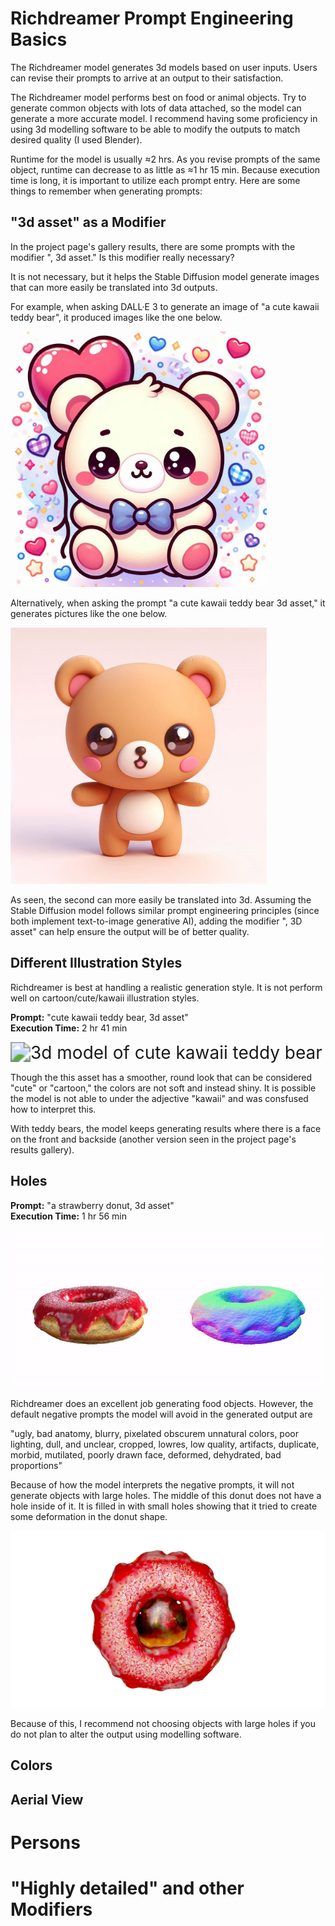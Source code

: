 # Richdreamer Prompt Engineering Basics

The Richdreamer model generates 3d models based on user inputs. Users
can revise their prompts to arrive at an output to their satisfaction.

The Richdreamer model performs best on food or animal objects. Try to generate 
common objects with lots of data attached, so the model can generate a more accurate model. I recommend having some proficiency in using 3d modelling software to be able to modify the outputs to match desired quality (I used Blender).

Runtime for the model is usually ≈2 hrs. As you revise prompts of the same object, runtime can decrease to as little as ≈1 hr 15 min.
Because execution time is long, it is important to utilize each prompt entry. Here are some things to remember when generating prompts:

## "3d asset" as a Modifier

In the project page's gallery results, there are some prompts with the modifier ", 3d asset." Is this modifier really necessary? 

It is not necessary, but it helps the Stable Diffusion model generate images that can more easily be translated into 3d outputs. 

For example, when asking DALL·E 3 to generate an image of "a cute kawaii teddy bear", it produced images like the one below. 

<img src=".\figs\prompt engineering guide\teddy_bear_dalle3.png" alt="DALL·E 3 image of cute kawaii teddy bear" style="zoom:40%;" />

Alternatively, when asking the prompt "a cute kawaii teddy bear 3d asset," it generates pictures like the one below. 

<img src=".\figs\prompt engineering guide\teddy_bear_3dasset_dalle3.png" alt="DALL·E 3 image of cute kawaii teddy bear, 3d asset" style="zoom:40%;" />

As seen, the second can more easily be translated into 3d. Assuming the Stable Diffusion model follows similar prompt engineering principles (since both implement text-to-image generative AI), adding the modifier ", 3D asset" can help ensure the output will be of better quality.

## Different Illustration Styles

Richdreamer is best at handling a realistic generation style. It is not perform well on cartoon/cute/kawaii illustration styles. 

**Prompt:** "cute kawaii teddy bear, 3d asset" \
**Execution Time:** 2 hr 41 min

<img src=".\user content gallery\teddy-bear.gif" alt="3d model of cute kawaii teddy bear" style="zoom:200%;" />

Though the this asset has a smoother, round look that can be considered "cute" or "cartoon," the colors are not soft and instead shiny. It is possible the model is not able to under the adjective "kawaii" and was consfused how to interpret this. 

With teddy bears, the model keeps generating results where there is a face on the front and backside (another version seen in the project page's results gallery).

## Holes

**Prompt:** "a strawberry donut, 3d asset" \
**Execution Time:** 1 hr 56 min

<img src=".\user content gallery\donut.gif" alt="3d model of strawberry donut" style="zoom:200%;" />

Richdreamer does an excellent job generating food objects. However, the default negative prompts the model will avoid in the generated output are

"ugly, bad anatomy, blurry, pixelated obscurem unnatural colors, poor lighting, dull, and unclear, cropped, lowres, low quality, artifacts, duplicate, morbid, mutilated, poorly drawn face, deformed, dehydrated, bad proportions"

Because of how the model interprets the negative prompts, it will not generate objects with large holes. The middle of this donut does not have a hole inside of it. It is filled in with small holes showing that it tried to create some deformation in the donut shape. 

<img src=".\user content gallery\front_face_donut.png" alt="3d model of strawberry donut" style="zoom:200%;" />

Because of this, I recommend not choosing objects with large holes if you do not plan to alter the output using modelling software.


## Colors

## Aerial View

# Persons

# "Highly detailed" and other Modifiers